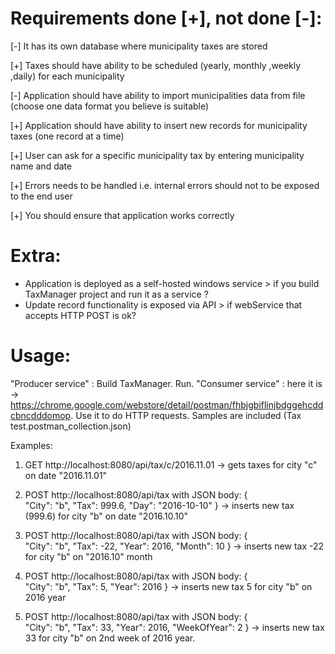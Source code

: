 # Requirements done [+], not done [-]:

[-] It has its own database where municipality taxes are stored

[+] Taxes should have ability to be scheduled (yearly, monthly ,weekly ,daily) for each municipality

[-] Application should have ability to import municipalities data from file (choose one data format you believe is suitable)

[+] Application should have ability to insert new records for municipality taxes (one record at a time)

[+] User can ask for a specific municipality tax by entering municipality name and date

[+] Errors needs to be handled i.e. internal errors should not to be exposed to the end user

[+] You should ensure that application works correctly

# Extra:

* Application is deployed as a self-hosted windows service > if you build TaxManager project and run it as a service ?
* Update record functionality is exposed via API > if webService that accepts HTTP POST is ok?

# Usage:

"Producer service" : Build TaxManager. Run.
"Consumer service" : here it is -> https://chrome.google.com/webstore/detail/postman/fhbjgbiflinjbdggehcddcbncdddomop. Use it to do HTTP requests. Samples are included (Tax test.postman_collection.json)

Examples:

1. GET http://localhost:8080/api/tax/c/2016.11.01 -> gets taxes for city "c" on date "2016.11.01"
2. POST http://localhost:8080/api/tax with JSON body:
{	
	"City": "b",
	"Tax": 999.6,
	"Day": "2016-10-10"
}
-> inserts new tax (999.6) for city "b" on date "2016.10.10"

3. POST http://localhost:8080/api/tax with JSON body:
 {	
	"City": "b",
	"Tax": -22,
	"Year": 2016,
	"Month": 10
}
-> inserts new tax -22 for city "b" on "2016.10" month


4. POST http://localhost:8080/api/tax with JSON body:
{	
	"City": "b",
	"Tax": 5,
	"Year": 2016
}
-> inserts new tax 5 for city "b" on 2016 year

5. POST http://localhost:8080/api/tax with JSON body:
{	
	"City": "b",
	"Tax": 33,
	"Year": 2016,
	"WeekOfYear": 2
}
-> inserts new tax 33 for city "b" on 2nd week of 2016 year.